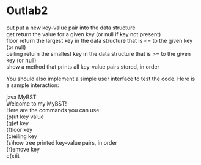 # Outlab2

put   put a new key-value pair into the data structure\
get   return the value for a given key (or null if key not present)\
floor return the largest key in the data structure that is <= to the given key (or null)\
ceiling return the smallest key in the data structure that is >= to the given key (or null)\
show  a method that prints all key-value pairs stored, in order

You should also implement a simple user interface to test the code.  Here is a sample interaction:

java MyBST\
Welcome to my MyBST!\
Here are the commands you can use:\
(p)ut key value\
(g)et key\
(f)loor key\
(c)eiling key\
(s)how tree printed key-value pairs, in order\
(r)emove key\
e(x)it
